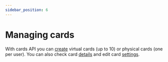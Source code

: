```yaml
---
sidebar_position: 6
---
```


# Managing cards

With cards API you can [create](/v1/#tag/card/paths/~1v1~1card~1/post) virtual cards (up to 10) or physical cards (one per user). You can also check card [details](/v1/#tag/card/paths/~1v1~1card~1settings/get) and edit card [settings](/v1/#tag/card/paths/~1v1~1card~1settings/put).
